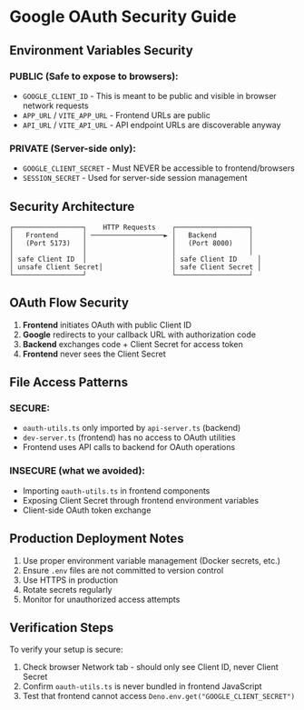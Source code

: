 # Google OAuth Security Guide

## Environment Variables Security

### PUBLIC (Safe to expose to browsers):
- `GOOGLE_CLIENT_ID` - This is meant to be public and visible in browser network requests
- `APP_URL` / `VITE_APP_URL` - Frontend URLs are public
- `API_URL` / `VITE_API_URL` - API endpoint URLs are discoverable anyway

### PRIVATE (Server-side only):
- `GOOGLE_CLIENT_SECRET` - Must NEVER be accessible to frontend/browsers
- `SESSION_SECRET` - Used for server-side session management

## Security Architecture

```
┌─────────────────┐    HTTP Requests    ┌──────────────────┐
│   Frontend      │ ──────────────────► │   Backend        │
│   (Port 5173)   │                     │   (Port 8000)    │
│                 │                     │                  │
│ safe Client ID  │                     │ safe Client ID     │
│ unsafe Client Secret│                 │ safe Client Secret │
└─────────────────┘                     └──────────────────┘
```

## OAuth Flow Security

1. **Frontend** initiates OAuth with public Client ID
2. **Google** redirects to your callback URL with authorization code
3. **Backend** exchanges code + Client Secret for access token
4. **Frontend** never sees the Client Secret

## File Access Patterns

### SECURE:
- `oauth-utils.ts` only imported by `api-server.ts` (backend)
- `dev-server.ts` (frontend) has no access to OAuth utilities
- Frontend uses API calls to backend for OAuth operations

### INSECURE (what we avoided):
- Importing `oauth-utils.ts` in frontend components
- Exposing Client Secret through frontend environment variables
- Client-side OAuth token exchange

## Production Deployment Notes

1. Use proper environment variable management (Docker secrets, etc.)
2. Ensure `.env` files are not committed to version control
3. Use HTTPS in production
4. Rotate secrets regularly
5. Monitor for unauthorized access attempts

## Verification Steps

To verify your setup is secure:

1. Check browser Network tab - should only see Client ID, never Client Secret
2. Confirm `oauth-utils.ts` is never bundled in frontend JavaScript
3. Test that frontend cannot access `Deno.env.get("GOOGLE_CLIENT_SECRET")`